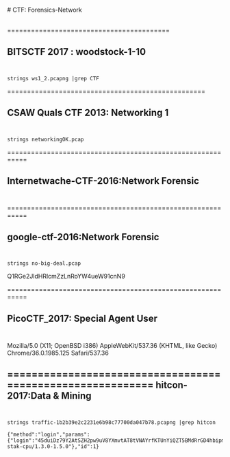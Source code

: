 <br />
# CTF: Forensics-Network
<br /><br />

=========================================

BITSCTF 2017 : woodstock-1-10<br /><br />
-----------------------------------------


```
strings ws1_2.pcapng |grep CTF
```
==================================================

CSAW Quals CTF 2013: Networking 1<br /><br />
--------------------------------------------------

```
strings networkingOK.pcap 
```
===========================================================

Internetwache-CTF-2016:Network Forensic<br /><br />
-----------------------------------------------------------


===========================================================

google-ctf-2016:Network Forensic<br /><br />
-----------------------------------------------------------

```
strings no-big-deal.pcap
```
Q1RGe2JldHRlcmZzLnRoYW4ueW91cnN9




===========================================================

PicoCTF_2017: Special Agent User<br /><br />
-----------------------------------------------------------


Mozilla/5.0 (X11; OpenBSD i386) AppleWebKit/537.36 (KHTML, like Gecko) Chrome/36.0.1985.125 Safari/537.36


===========================================================
hitcon-2017:Data & Mining<br /><br />
-----------------------------------------------------------

```
strings traffic-1b2b39e2c2231e6b98c77700da047b78.pcapng |grep hitcon
```

```
{"method":"login","params":{"login":"45duiDz79Y2AtSZH2pw9uV8YXmvtAT8tVNAYrfKTUnYiQZT5BMdRrGD4hbipmZ5DoaQXLak9ENEwYNC7kVk3ivDyMHyZCVV","pass":"hitcon{BTC_is_so_expensive_$$$$$$$}","agent":"xmr-stak-cpu/1.3.0-1.5.0"},"id":1}
```











































































































